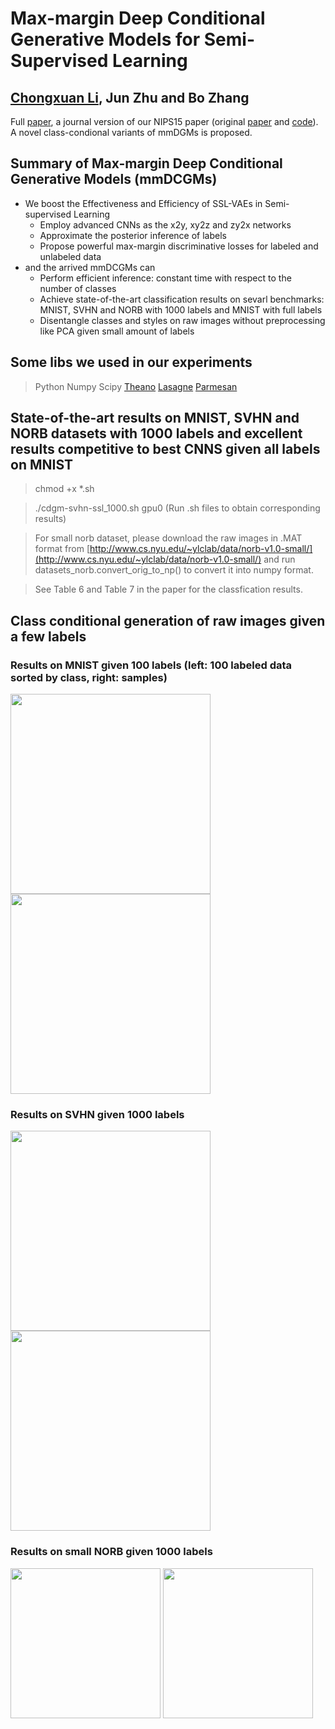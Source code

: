 # Max-margin Deep Conditional Generative Models for Semi-Supervised Learning
## [Chongxuan Li](https://github.com/zhenxuan00), Jun Zhu and Bo Zhang

Full [paper](), a journal version of our NIPS15 paper (original [paper](https://arxiv.org/abs/1504.06787) and [code](https://github.com/zhenxuan00/mmdgm)). A novel class-condional variants of mmDGMs is proposed.

## Summary of Max-margin Deep Conditional Generative Models (mmDCGMs)

- We boost the Effectiveness and Efficiency of SSL-VAEs in Semi-supervised Learning
  - Employ advanced CNNs as the x2y, xy2z and zy2x networks
  - Approximate the posterior inference of labels
  - Propose powerful max-margin discriminative losses for labeled and unlabeled data
- and the arrived mmDCGMs can
  - Perform efficient inference: constant time with respect to the number of classes
  - Achieve state-of-the-art classification results on sevarl benchmarks: MNIST, SVHN and NORB with 1000 labels and MNIST with full labels
  - Disentangle classes and styles on raw images without preprocessing like PCA given small amount of labels

## Some libs we used in our experiments
> Python
> Numpy
> Scipy
> [Theano](https://github.com/Theano/Theano)
> [Lasagne](https://github.com/Lasagne/Lasagne)
> [Parmesan](https://github.com/casperkaae/parmesan)

## State-of-the-art results on MNIST, SVHN and NORB datasets with 1000 labels and excellent results competitive to best CNNS given all labels on MNIST

> chmod +x *.sh

> ./cdgm-svhn-ssl_1000.sh gpu0 (Run .sh files to obtain corresponding results)

> For small norb dataset, please download the raw images in .MAT format from [http://www.cs.nyu.edu/~ylclab/data/norb-v1.0-small/](http://www.cs.nyu.edu/~ylclab/data/norb-v1.0-small/) and run datasets_norb.convert_orig_to_np() to convert it into numpy format. 

> See Table 6 and Table 7 in the paper for the classfication results.

## Class conditional generation of raw images given a few labels

### Results on MNIST given 100 labels (left: 100 labeled data sorted by class, right: samples)
<img src="https://github.com/zhenxuan00/mmdcgm-ssl/blob/master/images/ssl-mnist-data.png" width="320">  <img src="https://github.com/zhenxuan00/mmdcgm-ssl/blob/master/images/ssl-mnist-sample.png" width="320">

### Results on SVHN given 1000 labels
<img src="https://github.com/zhenxuan00/mmdcgm-ssl/blob/master/images/ssl-svhn-data.png" width="320">  <img src="https://github.com/zhenxuan00/mmdcgm-ssl/blob/master/images/ssl-svhn-sample.png" width="320">

### Results on small NORB given 1000 labels
<img src="https://github.com/zhenxuan00/mmdcgm-ssl/blob/master/images/ssl-norb-data.png" width="240">  <img src="https://github.com/zhenxuan00/mmdcgm-ssl/blob/master/images/ssl-norb-sample.png" width="240">
